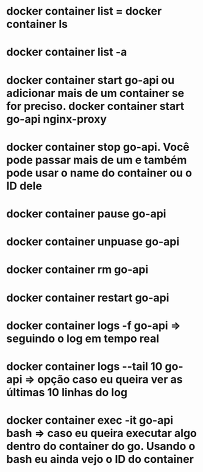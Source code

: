 # docker container list = docker container ls
# docker container list -a 
# docker container start go-api ou adicionar mais de um container se for preciso. docker container start go-api nginx-proxy
# docker container stop go-api. Você pode passar mais de um e também pode usar o name do container ou o ID dele
# docker container pause go-api
# docker container unpuase go-api
# docker container rm go-api
# docker container restart go-api
# docker container logs -f go-api => seguindo o log em tempo real
# docker container logs --tail 10 go-api => opção caso eu queira ver as últimas 10 linhas do log
# docker container exec -it go-api bash => caso eu queira executar algo dentro do container do go. Usando o bash eu ainda vejo o ID do container
